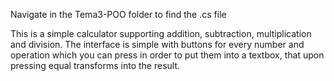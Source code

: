 Navigate in the Tema3-POO folder to find the .cs file

This is a simple calculator supporting addition, subtraction, multiplication and division. The interface is simple with buttons for every number and operation which you can press in order to put them into a textbox, that upon pressing equal transforms into the result.
